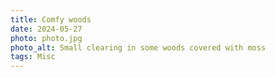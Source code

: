 ```yaml
---
title: Comfy woods
date: 2024-05-27
photo: photo.jpg
photo_alt: Small clearing in some woods covered with moss
tags: Misc
---
```

